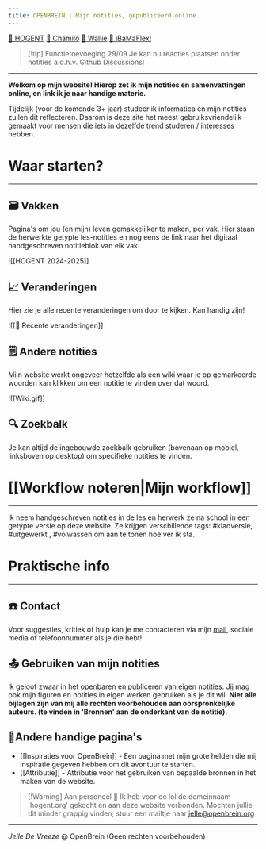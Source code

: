 ```yaml
---
title: OPENBREIN | Mijn notities, gepubliceerd online.
---
```

[🏫 HOGENT](https://www.hogent.be) [🏡 Chamilo](https://chamilo.hogent.be/#") [👋 Wallie](https://hogent.sharepoint.com/sites/IntranetStudenten) [📯 iBaMaFlex!](https://ibamaflex.hogent.be) 

>[!tip] Functietoevoeging 29/09
>Je kan nu reacties plaatsen onder notities a.d.h.v. Github Discussions!

---
**Welkom op mijn website! Hierop zet ik mijn notities en samenvattingen online, en link ik je naar handige materie.** 

Tijdelijk (voor de komende 3+ jaar) studeer ik informatica en mijn notities zullen dit reflecteren. Daarom is deze site het meest gebruiksvriendelijk gemaakt voor mensen die iets in dezelfde trend studeren / interesses hebben.

# Waar starten?
---
## 🗃️ Vakken
Pagina's om jou (en mijn) leven gemakkelijker te maken, per vak. Hier staan de herwerkte getypte les-notities en nog eens de link naar het digitaal handgeschreven notitieblok van elk vak.

![[HOGENT 2024-2025]]

## 📈 Veranderingen
Hier zie je alle recente veranderingen om door te kijken. Kan handig zijn!

![[📂 Recente veranderingen]]

## 🗒️ Andere notities
Mijn website werkt ongeveer hetzelfde als een wiki waar je op gemarkeerde woorden kan klikken om een notitie te vinden over dat woord.

![[Wiki.gif]]


## 🔍 Zoekbalk
Je kan altijd de ingebouwde zoekbalk gebruiken (bovenaan op mobiel, linksboven op desktop) om specifieke notities te vinden.

# [[Workflow noteren|Mijn workflow]]
--- 
Ik neem handgeschreven notities in de les en herwerk ze na school in een getypte versie op deze website. Ze krijgen verschillende tags:  #kladversie, #uitgewerkt , #volwassen om aan te tonen hoe ver ik sta.

# Praktische info
---
## ☎️ Contact
Voor suggesties, kritiek of hulp kan je me contacteren via mijn [mail](mailto:jelle@openbrein.org), sociale media of telefoonnummer als je die hebt!

## 📤 Gebruiken van mijn notities
Ik geloof zwaar in het openbaren en publiceren van eigen notities. Jij mag ook mijn figuren en notities in eigen werken gebruiken als je dit wil. **Niet alle bijlagen zijn van mij alle rechten voorbehouden aan oorspronkelijke auteurs. (te vinden in 'Bronnen' aan de onderkant van de notitie).**

## 🔗Andere handige pagina's
* [[Inspiraties voor OpenBrein]] - Een pagina met mijn grote helden die mij inspiratie gegeven hebben om dit avontuur te starten.
* [[Attributie]] - Attributie voor het gebruiken van bepaalde bronnen in het maken van de website.

>[!Warning] Aan personeel 🥰
>Ik heb voor de lol de domeinnaam 'hogent.org' gekocht en aan deze website verbonden. Mochten jullie dit minder grappig vinden, stuur een mailtje naar [jelle@openbrein.org](mailto:jelle@openbrein.org)  

---
*Jelle De Vreeze* @ OpenBrein (Geen rechten voorbehouden)


